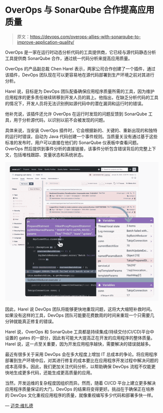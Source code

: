 # OverOps 与 SonarQube 合作提高应用质量

> 原文：<https://devops.com/overops-allies-with-sonarqube-to-improve-application-quality/>

OverOps 是一家在运行时动态分析代码的工具提供商，它已经与源代码静态分析工具提供商 SonarQube 合作，通过统一代码分析来提高应用质量。

OverOps 的产品副总裁 Chen Harel 表示，两家公司合作创建了一个插件，通过该插件，DevOps 团队现在可以更容易地在源代码部署到生产环境之前对其进行分析。

Harel 说，目标是为 DevOps 团队配备确保应用程序质量所需的工具，因为维护应用程序的更多责任继续转移到开发人员的肩上。他指出，在缺乏分析代码的工具的情况下，开发人员将无法识别例如源代码中的潜在漏洞和运行时的错误。

他补充说，该插件还允许 OverOps 在运行时发现的问题反馈到 SonarQube 工具，用于分析源代码，以识别以前不会被发现的问题。

具体来说，当安装 OverOps 插件时，它会根据新的、关键的、重新出现的和独特的运行时错误，自动为 Java 代码创建一个事件规则。当质量关没有通过基于这些标准的发布时，用户可以直接在他们的 SonarQube 仪表板中查看问题。OverOps 然后提供到事件分析的直接链接，该事件分析包含错误背后的完整上下文，包括堆栈跟踪、变量状态和系统状态。

![](img/4d65332b48c51b36ee97620110a83c11.png)

因此，Harel 说 DevOps 团队将能够更快地重现问题，这将大大缩短补救时间。如果没有这样的工具，DevOps 团队可能要花费数周的时间来重现一个只需要几分钟就能真正修复的错误。

Harel 说，OverOps 和 SonarQube 工具都是持续集成/持续交付(CI/CD)平台中设置的 gates 的一部分，因此有可能大大提高正在开发的应用程序的整体质量。Harel 说，这一点至关重要，因为开发应用程序越快，需要解决的错误就越多。

最近有很多关于采用 DevOps 会在多大程度上增加 IT 总成本的争论。将应用程序部署到生产环境中后，对其进行修复的成本要比在应用程序开发过程中解决问题的成本高得多。因此，我们更加关注代码分析，以帮助确保 DevOps 流程不仅能更快地生成更多代码，还能生成更高质量的应用。

当然，开发运维的复杂程度因组织而异。然而，随着 CI/CD 平台上建立更多解决应用程序质量保证的大门，DevOps 的结果将变得更好。挑战在于确保正在培养的 DevOps 文化重视应用程序的质量，就像重视编写多少代码和部署多快一样。

— [迈克·维扎德](https://devops.com/author/mike-vizard/)